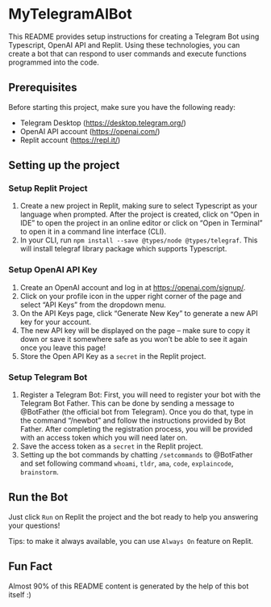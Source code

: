 # MyTelegramAIBot

This README provides setup instructions for creating a Telegram Bot using Typescript, OpenAI API and Replit. Using these technologies, you can create a bot that can respond to user commands and execute functions programmed into the code. 

## Prerequisites 
Before starting this project, make sure you have the following ready:
* Telegram Desktop (https://desktop.telegram.org/) 
* OpenAI API account (https://openai.com/) 
* Replit account (https://repl.it/) 

## Setting up the project 

### Setup Replit Project
1. Create a new project in Replit, making sure to select Typescript as your language when prompted. After the project is created, click on “Open in IDE” to open the project in an online editor or click on “Open in Terminal” to open it in a command line interface (CLI).  
2. In your CLI, run `npm install --save @types/node @types/telegraf`. This will install telegraf library package which supports Typescript.

### Setup OpenAI API Key
1. Create an OpenAI account and log in at https://openai.com/signup/.
2. Click on your profile icon in the upper right corner of the page and select “API Keys” from the dropdown menu.
3. On the API Keys page, click “Generate New Key” to generate a new API key for your account.
4. The new API key will be displayed on the page – make sure to copy it down or save it somewhere safe as you won’t be able to see it again once you leave this page!
5. Store the Open API Key as a `secret` in the Replit project.

### Setup Telegram Bot

1. Register a Telegram Bot: First, you will need to register your bot with the Telegram Bot Father. This can be done by sending a message to @BotFather (the official bot from Telegram). Once you do that, type in the command “/newbot” and follow the instructions provided by Bot Father. After completing the registration process, you will be provided with an access token which you will need later on.
2. Save the access token as a `secret` in the Replit project.
3. Setting up the bot commands by chatting `/setcommands` to @BotFather and set following command `whoami`, `tldr`, `ama`, `code`, `explaincode`, `brainstorm`.

## Run the Bot

Just click `Run` on Replit the project and the bot ready to help you answering your questions!

Tips: to make it always available, you can use `Always On` feature on Replit.

## Fun Fact

Almost 90% of this README content is generated by the help of this bot itself :)